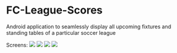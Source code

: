 # FC-League-Scores
Android application to seamlessly display all upcoming fixtures and standing tables of a particular soccer league

Screens:
![](https://github.com/sagardave/FC-League-Scores/tree/master/MyApplication/app/src/main/res/drawable-hdpi/Leagues.png?raw=true)
![](https://raw.githubusercontent.com/sagardave/FC-League-Scores/tree/master/MyApplication/app/src/main/res/drawable-hdpi/Teams.png)
![](https://github.com/sagardave/FC-League-Scores/tree/master/MyApplication/app/src/main/res/drawable-hdpi/Fixtures.png)
![](https://github.com/sagardave/FC-League-Scores/tree/master/MyApplication/app/src/main/res/drawable-hdpi/Table.png)
